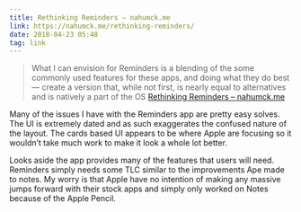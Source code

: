 ```yaml
---
title: Rethinking Reminders – nahumck.me
link: https://nahumck.me/rethinking-reminders/
date: 2018-04-23 05:48
tag: link
---
```

> What I can envision for Reminders is a blending of the some commonly used features for these apps, and doing what they do best — create a version that, while not first, is nearly equal to alternatives and is natively a part of the OS
[Rethinking Reminders – nahumck.me](https://nahumck.me/rethinking-reminders/)

Many of the issues I have with the Reminders app are pretty easy solves. The UI is extremely dated and as such exaggerates the confused nature of the layout. The cards based UI appears to be where Apple are focusing so it wouldn’t take much work to make it look a whole lot better.

Looks aside the app provides many of the features that users will need. Reminders simply needs some TLC similar to the improvements Ape made to notes. My worry is that Apple have no intention of making any massive jumps forward with their stock apps and simply only worked on Notes because of the Apple Pencil.
